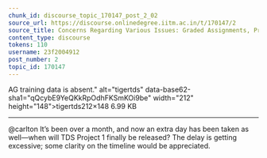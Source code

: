 ```yaml
---
chunk_id: discourse_topic_170147_post_2_02
source_url: https://discourse.onlinedegree.iitm.ac.in/t/170147/2
source_title: Concerns Regarding Various Issues: Graded Assignments, Project Doubts, and ROE Score Updates
content_type: discourse
tokens: 110
username: 23f2004912
post_number: 2
topic_id: 170147
---
```


AG training data is absent." alt="tigertds" data-base62-sha1="qQcybE9YeQKkRpOdhFKSmKOi9be" width="212" height="148">tigertds212×148 6.99 KB

---

@carlton It’s been over a month, and now an extra day has been taken as well—when will TDS Project 1 finally be released? The delay is getting excessive; some clarity on the timeline would be appreciated.
